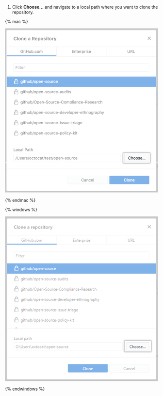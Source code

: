 1. Click **Choose...** and navigate to a local path where you want to clone the repository.

  {% mac %}

  ![Die Schaltfläche „choose“ (Auswählen)](/assets/images/help/desktop/clone-choose-button-mac.png)

  {% endmac %}

  {% windows %}

  ![Die Schaltfläche „choose“ (Auswählen)](/assets/images/help/desktop/clone-choose-button-win.png)

  {% endwindows %}
